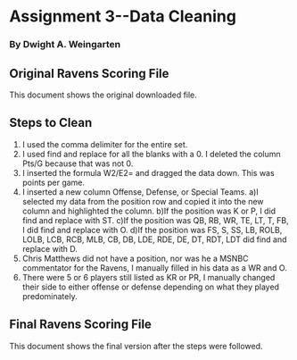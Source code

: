 # Assignment 3--Data Cleaning
### By Dwight A. Weingarten

## Original Ravens Scoring File

This document shows the original downloaded file.

## Steps to Clean
1) I used the comma delimiter for the entire set.
2) I used find and replace for all the blanks with a 0. I deleted the column Pts/G because that was not 0.
3) I inserted the formula W2/E2= and dragged the data down. This was points per game.
4) I inserted a new column Offense, Defense, or Special Teams.
    a)I selected my data from the position row and copied it into the new column and highlighted the column.
    b)If the position was K or P, I did find and replace with ST.
    c)If the position was QB, RB, WR, TE, LT, T, FB, I did find and replace with O.
    d)If the position was FS, S, SS, LB, ROLB, LOLB, LCB, RCB, MLB, CB, DB, LDE, RDE, DE, DT, RDT, LDT did find and replace with D.
5) Chris Matthews did not have a position, nor was he a MSNBC commentator for the Ravens, I manually filled in his data as a WR and O.
6) There were 5 or 6 players still listed as KR or PR, I manually changed their side to either offense or defense depending on what they played predominately.

## Final Ravens Scoring File

This document shows the final version after the steps were followed. 
    

